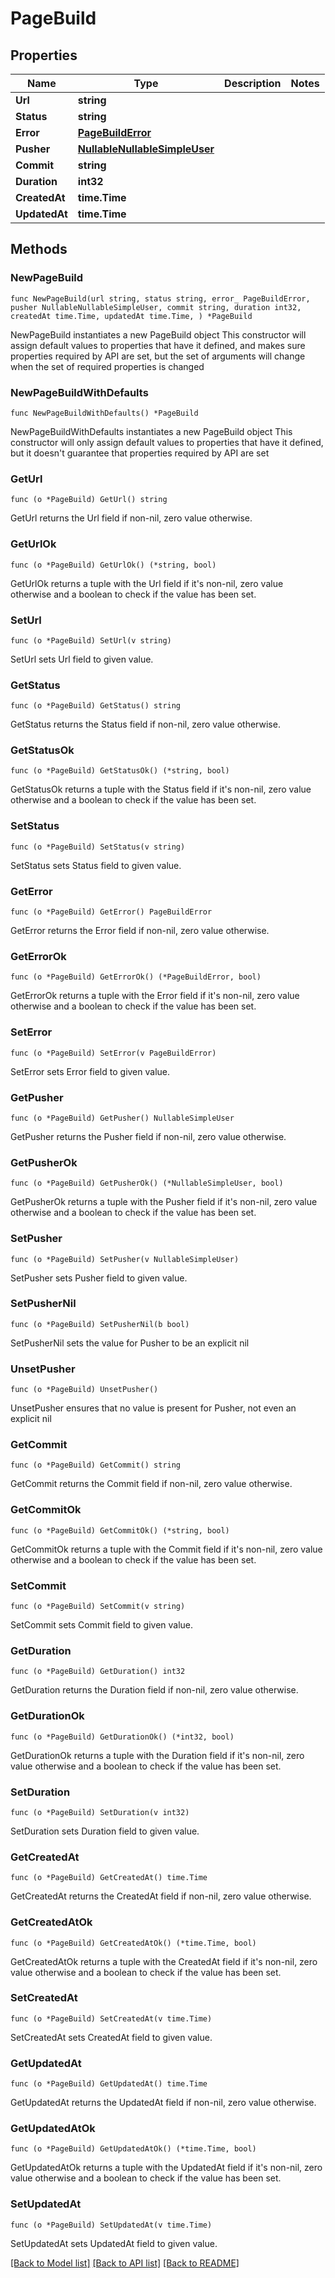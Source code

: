 # PageBuild

## Properties

Name | Type | Description | Notes
------------ | ------------- | ------------- | -------------
**Url** | **string** |  | 
**Status** | **string** |  | 
**Error** | [**PageBuildError**](PageBuildError.md) |  | 
**Pusher** | [**NullableNullableSimpleUser**](NullableSimpleUser.md) |  | 
**Commit** | **string** |  | 
**Duration** | **int32** |  | 
**CreatedAt** | **time.Time** |  | 
**UpdatedAt** | **time.Time** |  | 

## Methods

### NewPageBuild

`func NewPageBuild(url string, status string, error_ PageBuildError, pusher NullableNullableSimpleUser, commit string, duration int32, createdAt time.Time, updatedAt time.Time, ) *PageBuild`

NewPageBuild instantiates a new PageBuild object
This constructor will assign default values to properties that have it defined,
and makes sure properties required by API are set, but the set of arguments
will change when the set of required properties is changed

### NewPageBuildWithDefaults

`func NewPageBuildWithDefaults() *PageBuild`

NewPageBuildWithDefaults instantiates a new PageBuild object
This constructor will only assign default values to properties that have it defined,
but it doesn't guarantee that properties required by API are set

### GetUrl

`func (o *PageBuild) GetUrl() string`

GetUrl returns the Url field if non-nil, zero value otherwise.

### GetUrlOk

`func (o *PageBuild) GetUrlOk() (*string, bool)`

GetUrlOk returns a tuple with the Url field if it's non-nil, zero value otherwise
and a boolean to check if the value has been set.

### SetUrl

`func (o *PageBuild) SetUrl(v string)`

SetUrl sets Url field to given value.


### GetStatus

`func (o *PageBuild) GetStatus() string`

GetStatus returns the Status field if non-nil, zero value otherwise.

### GetStatusOk

`func (o *PageBuild) GetStatusOk() (*string, bool)`

GetStatusOk returns a tuple with the Status field if it's non-nil, zero value otherwise
and a boolean to check if the value has been set.

### SetStatus

`func (o *PageBuild) SetStatus(v string)`

SetStatus sets Status field to given value.


### GetError

`func (o *PageBuild) GetError() PageBuildError`

GetError returns the Error field if non-nil, zero value otherwise.

### GetErrorOk

`func (o *PageBuild) GetErrorOk() (*PageBuildError, bool)`

GetErrorOk returns a tuple with the Error field if it's non-nil, zero value otherwise
and a boolean to check if the value has been set.

### SetError

`func (o *PageBuild) SetError(v PageBuildError)`

SetError sets Error field to given value.


### GetPusher

`func (o *PageBuild) GetPusher() NullableSimpleUser`

GetPusher returns the Pusher field if non-nil, zero value otherwise.

### GetPusherOk

`func (o *PageBuild) GetPusherOk() (*NullableSimpleUser, bool)`

GetPusherOk returns a tuple with the Pusher field if it's non-nil, zero value otherwise
and a boolean to check if the value has been set.

### SetPusher

`func (o *PageBuild) SetPusher(v NullableSimpleUser)`

SetPusher sets Pusher field to given value.


### SetPusherNil

`func (o *PageBuild) SetPusherNil(b bool)`

 SetPusherNil sets the value for Pusher to be an explicit nil

### UnsetPusher
`func (o *PageBuild) UnsetPusher()`

UnsetPusher ensures that no value is present for Pusher, not even an explicit nil
### GetCommit

`func (o *PageBuild) GetCommit() string`

GetCommit returns the Commit field if non-nil, zero value otherwise.

### GetCommitOk

`func (o *PageBuild) GetCommitOk() (*string, bool)`

GetCommitOk returns a tuple with the Commit field if it's non-nil, zero value otherwise
and a boolean to check if the value has been set.

### SetCommit

`func (o *PageBuild) SetCommit(v string)`

SetCommit sets Commit field to given value.


### GetDuration

`func (o *PageBuild) GetDuration() int32`

GetDuration returns the Duration field if non-nil, zero value otherwise.

### GetDurationOk

`func (o *PageBuild) GetDurationOk() (*int32, bool)`

GetDurationOk returns a tuple with the Duration field if it's non-nil, zero value otherwise
and a boolean to check if the value has been set.

### SetDuration

`func (o *PageBuild) SetDuration(v int32)`

SetDuration sets Duration field to given value.


### GetCreatedAt

`func (o *PageBuild) GetCreatedAt() time.Time`

GetCreatedAt returns the CreatedAt field if non-nil, zero value otherwise.

### GetCreatedAtOk

`func (o *PageBuild) GetCreatedAtOk() (*time.Time, bool)`

GetCreatedAtOk returns a tuple with the CreatedAt field if it's non-nil, zero value otherwise
and a boolean to check if the value has been set.

### SetCreatedAt

`func (o *PageBuild) SetCreatedAt(v time.Time)`

SetCreatedAt sets CreatedAt field to given value.


### GetUpdatedAt

`func (o *PageBuild) GetUpdatedAt() time.Time`

GetUpdatedAt returns the UpdatedAt field if non-nil, zero value otherwise.

### GetUpdatedAtOk

`func (o *PageBuild) GetUpdatedAtOk() (*time.Time, bool)`

GetUpdatedAtOk returns a tuple with the UpdatedAt field if it's non-nil, zero value otherwise
and a boolean to check if the value has been set.

### SetUpdatedAt

`func (o *PageBuild) SetUpdatedAt(v time.Time)`

SetUpdatedAt sets UpdatedAt field to given value.



[[Back to Model list]](../README.md#documentation-for-models) [[Back to API list]](../README.md#documentation-for-api-endpoints) [[Back to README]](../README.md)


